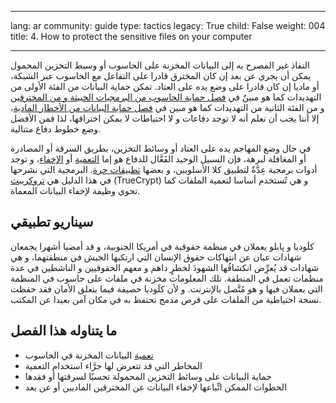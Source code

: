 

---

lang: ar
community: guide
type: tactics
legacy: True
child: False
weight: 004
title: 4. How to protect the sensitive files on your computer

---

<p>النفاذ غير المصرح به إلى البيانات المخزنة على الحاسوب أو&nbsp;وسيط التخزين المحمول يمكن أن يجري عن بعد إن كان المخترق قادرا على التفاعل مع الحاسوب عبر الشبكة، أو&nbsp;ماديا إن كان قادرا على وضع يده على العتاد. تمكن حماية البيانات من الفئة الأولى من التهديدات كما هو مبينٌ في <a href="/ar/chapter_01">فصل حماية الحاسوب من البرمجيات الخبيثة و&nbsp;من المخترقين</a> و&nbsp;من الفئة الثانية من التهديدات كما هو مبين في <a href="/ar/chapter_02">فصل حماية البيانات من الأخطار المادية</a>، إلا أننا يجب أن نعلم أنه لا توجد دفاعات و&nbsp;لا احتياطات لا يمكن اختراقها، لذا فمن الأفضل وضع خطوط دفاع متتالية.</p>

<p>في حال وضع المهاجم يده على العتاد أو&nbsp;وسائط التخزين، بطريق السرقة أو&nbsp;المصادرة أو&nbsp;المغافلة لبرهة، فإن السبيل الوحيد الفَعَّال للدفاع هو إما <a href="/ar/glossary#encryption">التعمية</a> أو&nbsp;<a href="/ar/glossary#steganography">الإخفاء</a>، و&nbsp;توجد أدوات برمجية عِدَّةٌ لتطبيق كلا الأسلوبين، و&nbsp;بعضها <a href="/ar/glossary#FOSS">تطبيقات حرة</a>. البرمجية التي نشرحها في هذا الدليل هي <a href="/ar/truecrypt">تروكريبت</a> (TrueCrypt) و&nbsp;هي تُستخدم أساسا لتعمية الملفات كما تحوي وظيفة لإخفاء البيانات المعماة.</p>

<div class="backgroundscenario">
<h2>سيناريو تطبيقي</h2>

<p><span class="actorname">كلَوديا</span> و&nbsp;<span class="actorname">پابلو</span> يعملان في منظمة حقوقية في أمريكا الجنوبية، و&nbsp;قد أمضيا أشهرا يجمعان شهادات عيان عن انتهاكات حقوق الإنسان التي ارتكبها الجيش في منطقتهما، و&nbsp;هي شهادات قد يُعرِِّض انكشافُها الشهودَ لخطرٍ داهم و&nbsp;معهم الحقوقيين و&nbsp;الناشطين في عدة منظمات تعمل في المنطقة. تلك المعلومات مخزنة في ملفات على حاسوب في المنظمة التي يعملان فيها و&nbsp;هو مُتَّصل بالإنترنت. و&nbsp;لأن كلَوديا حصيفة فيما يتعلق الأمان فقد حفظت نسخة احتياطية من الملفات على قرص مدمج تحتفظ به في مكان آمن بعيدا عن المكتب.</p>
</div>

<h2>ما يتناوله هذا الفصل</h2>

<ul>
	<li><a href="/ar/glossary#encryption">تعمية</a> البيانات المخزنة في الحاسوب</li>
	<li>المخاطر التي قد تتعرض لها جرَّاء استخدام التعمية</li>
	<li>حماية البيانات على وسائط التخزين المحمولة تحسبًا لسرقتها أو&nbsp;فقدها</li>
	<li>الخطوات الممكن اتِّباعها لإخفاء البيانات عن المخترقين الماديين أو&nbsp;عن بعد</li>
</ul>



